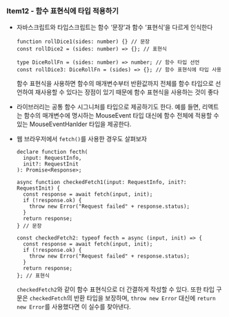 ### Item12 - 함수 표현식에 타입 적용하기

- 자바스크립트와 타입스크립트는 함수 ‘문장’과 함수 ‘표현식’을 다르게 인식한다

  ```tsx
  function rollDice1(sides: number) {} // 문장
  const rollDice2 = (sides: number) => {}; // 표현식

  type DiceRollFn = (sides: number) => number; // 함수 타입 선언
  const rollDice3: DiceRollFn = (sides) => {}; // 함수 표현식에 타입 사용
  ```

  함수 표현식을 사용하면 함수의 매개변수부터 반환값까지 전체를 함수 타입으로 선언하여 재사용할 수 있다는 장점이 있기 때문에 함수 표현식을 사용하는 것이 좋다

- 라이브러리는 공통 함수 시그니처를 타입으로 제공하기도 한다. 예를 들면, 리액트는 함수의 매개변수에 명시하는 MouseEvent 타입 대신에 함수 전체에 적용할 수 있는 MouseEventHanlder 타입을 제공한다.
- 웹 브라우저에서 `fetch()`를 사용한 경우도 살펴보자
  ```tsx
  declare function fecth(
    input: RequestInfo,
    init?: RequestInit
  ): Promise<Response>;

  async function checkedFetch1(input: RequestInfo, init?: RequestInit) {
    const response = await fetch(input, init);
    if (!response.ok) {
      throw new Error("Request failed" + response.status);
    }
    return response;
  } // 문장

  const checkedFetch2: typeof fecth = async (input, init) => {
    const response = await fetch(input, init);
    if (!response.ok) {
      throw new Error("Request failed" + response.status);
    }
    return response;
  }; // 표현식
  ```
  `checkedFetch2`와 같이 함수 표현식으로 더 간결하게 작성할 수 있다. 또한 타입 구문은 `checkedFetch`의 반환 타입을 보장하며, `throw new Error` 대신에 `return new Error`를 사용했다면 이 실수를 찾아낸다.
